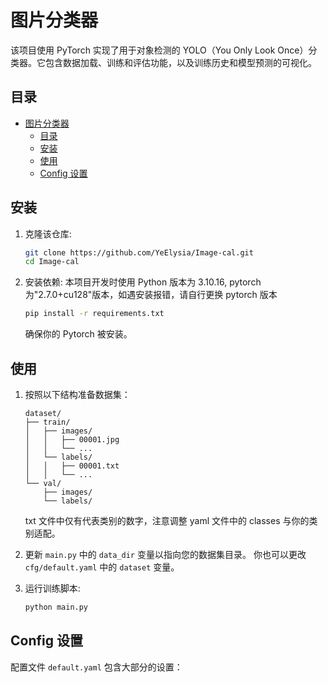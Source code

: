 # 图片分类器

该项目使用 PyTorch 实现了用于对象检测的 YOLO（You Only Look Once）分类器。它包含数据加载、训练和评估功能，以及训练历史和模型预测的可视化。

## 目录

- [图片分类器](#图片分类器)
  - [目录](#目录)
  - [安装](#安装)
  - [使用](#使用)
  - [Config 设置](#config-设置)

## 安装

1. 克隆该仓库:

   ```bash
   git clone https://github.com/YeElysia/Image-cal.git
   cd Image-cal
   ```

2. 安装依赖:
   本项目开发时使用 Python 版本为 3.10.16, pytorch 为"2.7.0+cu128"版本，如遇安装报错，请自行更换 pytorch 版本

   ```bash
   pip install -r requirements.txt
   ```

   确保你的 Pytorch 被安装。

## 使用

1. 按照以下结构准备数据集：

   ```
   dataset/
   ├── train/
   │   ├── images/
   │   │   ├── 00001.jpg
   │   │   └── ...
   │   └── labels/
   │   │   ├── 00001.txt
   │   │   └── ...
   └── val/
       ├── images/
       └── labels/
   ```

   txt 文件中仅有代表类别的数字，注意调整 yaml 文件中的 classes 与你的类别适配。

2. 更新 `main.py` 中的 `data_dir` 变量以指向您的数据集目录。
   你也可以更改`cfg/default.yaml` 中的 `dataset` 变量。

3. 运行训练脚本:
   ```bash
   python main.py
   ```

## Config 设置

配置文件 `default.yaml` 包含大部分的设置：


